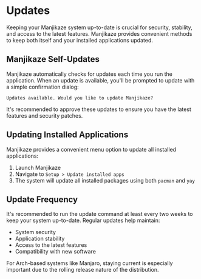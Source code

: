 # Updates

Keeping your Manjikaze system up-to-date is crucial for security, stability, and access to the latest features. Manjikaze provides convenient methods to keep both itself and your installed applications updated.

## Manjikaze Self-Updates

Manjikaze automatically checks for updates each time you run the application. When an update is available, you'll be prompted to update with a simple confirmation dialog:

```
Updates available. Would you like to update Manjikaze?
```

It's recommended to approve these updates to ensure you have the latest features and security patches.

## Updating Installed Applications

Manjikaze provides a convenient menu option to update all installed applications:

1. Launch Manjikaze
2. Navigate to `Setup > Update installed apps`
3. The system will update all installed packages using both `pacman` and `yay`

## Update Frequency

It's recommended to run the update command at least every two weeks to keep your system up-to-date. Regular updates help maintain:

- System security
- Application stability
- Access to the latest features
- Compatibility with new software

For Arch-based systems like Manjaro, staying current is especially important due to the rolling release nature of the distribution.
